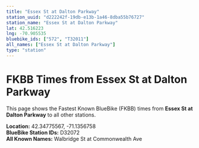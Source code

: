 ```yaml
---
title: "Essex St at Dalton Parkway"
station_uuid: "d222242f-19db-e13b-1a46-8dba55b76727"
station_name: "Essex St at Dalton Parkway"
lat: 42.516223
lng: -70.905535
bluebike_ids: ["572", "T32011"]
all_names: ["Essex St at Dalton Parkway"]
type: "station"
---
```


# FKBB Times from Essex St at Dalton Parkway

This page shows the Fastest Known BlueBike (FKBB) times from **Essex St at Dalton Parkway** to all other stations.

**Location:** 42.34775567, -71.1356758  
**BlueBike Station IDs:** D32072  
**All Known Names:** Walbridge St at Commonwealth Ave

